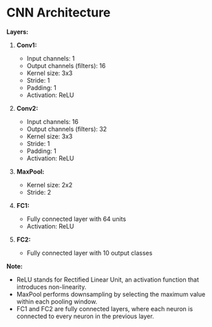 # CNN Architecture

**Layers:**

1. **Conv1:** 
    * Input channels: 1
    * Output channels (filters): 16
    * Kernel size: 3x3
    * Stride: 1
    * Padding: 1
    * Activation: ReLU

2. **Conv2:** 
    * Input channels: 16
    * Output channels (filters): 32
    * Kernel size: 3x3
    * Stride: 1
    * Padding: 1
    * Activation: ReLU

3. **MaxPool:**
    * Kernel size: 2x2
    * Stride: 2 

4. **FC1:** 
    * Fully connected layer with 64 units
    * Activation: ReLU

5. **FC2:** 
    * Fully connected layer with 10 output classes 

**Note:**

* ReLU stands for Rectified Linear Unit, an activation function that introduces non-linearity.
* MaxPool performs downsampling by selecting the maximum value within each pooling window.
* FC1 and FC2 are fully connected layers, where each neuron is connected to every neuron in the previous layer.
